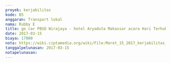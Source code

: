 ```yaml
---
proyek: kerjabilitas
kode: B5
anggaran: Transport lokal
nama: Rubby E
title: go car PBSD Wirajaya - hotel Aryaduta Makassar acara Hari Terhubung Inklusi Makassar
date: 2017-03-15
biaya: 17000
nota: https://wiki.ciptamedia.org/wiki/File:Maret_15_2017_kerjabilitas_B5_gocar_pbsd_wirajaya_hotel_aryaduta_rubby.png
tanggalpelunasan: 2017-03-15
notapelunasan:
---
```

